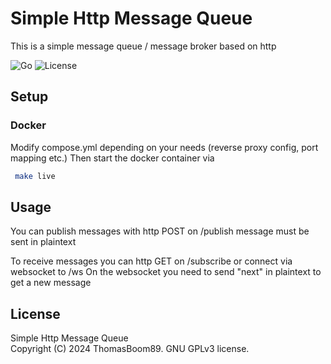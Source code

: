 # Simple Http Message Queue

This is a simple message queue / message broker based on http

![Go](https://img.shields.io/github/go-mod/go-version/thomasboom89/simple-http-message-queue/main?style=for-the-badge)
![License](https://img.shields.io/badge/license-GNU%20GPLv3-green?style=for-the-badge)

## Setup

### Docker

Modify compose.yml depending on your needs (reverse proxy config, port mapping etc.)
Then start the docker container via

```zsh
 make live
 ```

## Usage

You can publish messages with http POST on /publish message must be sent in plaintext

To receive messages you can http GET on /subscribe or connect via websocket to /ws
On the websocket you need to send "next" in plaintext to get a new message

## License

Simple Http Message Queue \
Copyright (C) 2024 ThomasBoom89. GNU GPLv3 license.
